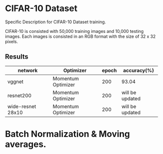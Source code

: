 # CIFAR-10 Dataset
Specific Description for CIFAR-10 Dataset training.

CIFAR-10 is consisted with 50,000 training images and 10,000 testing images.
Each images is consisted in an RGB format with the size of 32 x 32 pixels.

## Results
|      network      | Optimizer          | epoch | accuracy(%)     |
|-------------------|--------------------|-------|-----------------|
|       vggnet      | Momentum Optimizer |  200  | 93.04           |
|      resnet200    | Momentum Optimizer |  200  | will be updated |
| wide-resnet 28x10 | Momentum Optimizer |  200  | will be updated |

# Batch Normalization & Moving averages.

